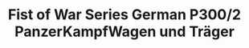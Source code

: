 ---
layout: product
title: "Fist of War Series German P300/2 PanzerKampfWagen und Träger"
price: "4500" 
desc: "Maketa"
img_path: "/assets/img/UA72161.webp"
brand: "N/A"
available: false
special_offer: false
new: false
soon: false
cat: "010000"
subcat: "013300"
subsubcat: "0N/A"
sifra: "UA72161"
popular: false
---
